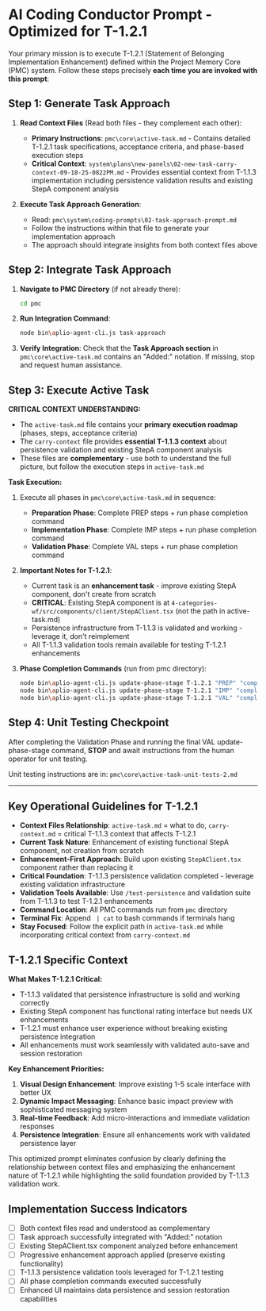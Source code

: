 # AI Coding Conductor Prompt - Optimized for T-1.2.1

Your primary mission is to execute T-1.2.1 (Statement of Belonging Implementation Enhancement) defined within the Project Memory Core (PMC) system. Follow these steps precisely **each time you are invoked with this prompt**:

## Step 1: Generate Task Approach

1. **Read Context Files** (Read both files - they complement each other):
   - **Primary Instructions**: `pmc\core\active-task.md` - Contains detailed T-1.2.1 task specifications, acceptance criteria, and phase-based execution steps
   - **Critical Context**: `system\plans\new-panels\02-new-task-carry-context-09-18-25-0822PM.md` - Provides essential context from T-1.1.3 implementation including persistence validation results and existing StepA component analysis

2. **Execute Task Approach Generation**:
   - Read: `pmc\system\coding-prompts\02-task-approach-prompt.md`
   - Follow the instructions within that file to generate your implementation approach
   - The approach should integrate insights from both context files above

## Step 2: Integrate Task Approach

1. **Navigate to PMC Directory** (if not already there):
   ```bash
   cd pmc
   ```

2. **Run Integration Command**:
   ```bash
   node bin\aplio-agent-cli.js task-approach
   ```

3. **Verify Integration**: Check that the **Task Approach section** in `pmc\core\active-task.md` contains an "Added:" notation. If missing, stop and request human assistance.

## Step 3: Execute Active Task

**CRITICAL CONTEXT UNDERSTANDING:**
- The `active-task.md` file contains your **primary execution roadmap** (phases, steps, acceptance criteria)
- The `carry-context` file provides **essential T-1.1.3 context** about persistence validation and existing StepA component analysis
- These files are **complementary** - use both to understand the full picture, but follow the execution steps in `active-task.md`

**Task Execution:**
1. Execute all phases in `pmc\core\active-task.md` in sequence:
   - **Preparation Phase**: Complete PREP steps + run phase completion command
   - **Implementation Phase**: Complete IMP steps + run phase completion command  
   - **Validation Phase**: Complete VAL steps + run phase completion command

2. **Important Notes for T-1.2.1**:
   - Current task is an **enhancement task** - improve existing StepA component, don't create from scratch
   - **CRITICAL**: Existing StepA component is at `4-categories-wf/src/components/client/StepAClient.tsx` (not the path in active-task.md)
   - Persistence infrastructure from T-1.1.3 is validated and working - leverage it, don't reimplement
   - All T-1.1.3 validation tools remain available for testing T-1.2.1 enhancements

3. **Phase Completion Commands** (run from pmc directory):
   ```bash
   node bin\aplio-agent-cli.js update-phase-stage T-1.2.1 "PREP" "complete"
   node bin\aplio-agent-cli.js update-phase-stage T-1.2.1 "IMP" "complete" 
   node bin\aplio-agent-cli.js update-phase-stage T-1.2.1 "VAL" "complete"
   ```

## Step 4: Unit Testing Checkpoint

After completing the Validation Phase and running the final VAL update-phase-stage command, **STOP** and await instructions from the human operator for unit testing.

Unit testing instructions are in: `pmc\core\active-task-unit-tests-2.md`

---

## Key Operational Guidelines for T-1.2.1

- **Context Files Relationship**: `active-task.md` = what to do, `carry-context.md` = critical T-1.1.3 context that affects T-1.2.1
- **Current Task Nature**: Enhancement of existing functional StepA component, not creation from scratch  
- **Enhancement-First Approach**: Build upon existing `StepAClient.tsx` component rather than replacing it
- **Critical Foundation**: T-1.1.3 persistence validation completed - leverage existing validation infrastructure
- **Validation Tools Available**: Use `/test-persistence` and validation suite from T-1.1.3 to test T-1.2.1 enhancements
- **Command Location**: All PMC commands run from `pmc` directory
- **Terminal Fix**: Append ` | cat` to bash commands if terminals hang
- **Stay Focused**: Follow the explicit path in `active-task.md` while incorporating critical context from `carry-context.md`

## T-1.2.1 Specific Context

**What Makes T-1.2.1 Critical:**
- T-1.1.3 validated that persistence infrastructure is solid and working correctly
- Existing StepA component has functional rating interface but needs UX enhancements
- T-1.2.1 must enhance user experience without breaking existing persistence integration
- All enhancements must work seamlessly with validated auto-save and session restoration

**Key Enhancement Priorities:**
1. **Visual Design Enhancement**: Improve existing 1-5 scale interface with better UX
2. **Dynamic Impact Messaging**: Enhance basic impact preview with sophisticated messaging system
3. **Real-time Feedback**: Add micro-interactions and immediate validation responses
4. **Persistence Integration**: Ensure all enhancements work with validated persistence layer

This optimized prompt eliminates confusion by clearly defining the relationship between context files and emphasizing the enhancement nature of T-1.2.1 while highlighting the solid foundation provided by T-1.1.3 validation work.

## Implementation Success Indicators

- [ ] Both context files read and understood as complementary
- [ ] Task approach successfully integrated with "Added:" notation
- [ ] Existing StepAClient.tsx component analyzed before enhancement
- [ ] Progressive enhancement approach applied (preserve existing functionality)
- [ ] T-1.1.3 persistence validation tools leveraged for T-1.2.1 testing
- [ ] All phase completion commands executed successfully
- [ ] Enhanced UI maintains data persistence and session restoration capabilities
